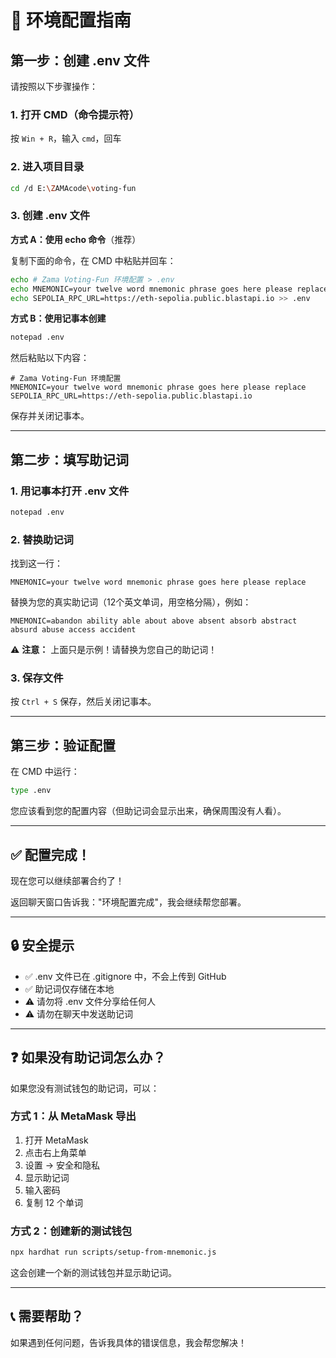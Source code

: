 # 🔧 环境配置指南

## 第一步：创建 .env 文件

请按照以下步骤操作：

### 1. 打开 CMD（命令提示符）

按 `Win + R`，输入 `cmd`，回车

### 2. 进入项目目录

```bash
cd /d E:\ZAMAcode\voting-fun
```

### 3. 创建 .env 文件

**方式 A：使用 echo 命令**（推荐）

复制下面的命令，在 CMD 中粘贴并回车：

```bash
echo # Zama Voting-Fun 环境配置 > .env
echo MNEMONIC=your twelve word mnemonic phrase goes here please replace >> .env
echo SEPOLIA_RPC_URL=https://eth-sepolia.public.blastapi.io >> .env
```

**方式 B：使用记事本创建**

```bash
notepad .env
```

然后粘贴以下内容：

```
# Zama Voting-Fun 环境配置
MNEMONIC=your twelve word mnemonic phrase goes here please replace
SEPOLIA_RPC_URL=https://eth-sepolia.public.blastapi.io
```

保存并关闭记事本。

---

## 第二步：填写助记词

### 1. 用记事本打开 .env 文件

```bash
notepad .env
```

### 2. 替换助记词

找到这一行：
```
MNEMONIC=your twelve word mnemonic phrase goes here please replace
```

替换为您的真实助记词（12个英文单词，用空格分隔），例如：
```
MNEMONIC=abandon ability able about above absent absorb abstract absurd abuse access accident
```

⚠️ **注意：** 上面只是示例！请替换为您自己的助记词！

### 3. 保存文件

按 `Ctrl + S` 保存，然后关闭记事本。

---

## 第三步：验证配置

在 CMD 中运行：

```bash
type .env
```

您应该看到您的配置内容（但助记词会显示出来，确保周围没有人看）。

---

## ✅ 配置完成！

现在您可以继续部署合约了！

返回聊天窗口告诉我："环境配置完成"，我会继续帮您部署。

---

## 🔒 安全提示

- ✅ .env 文件已在 .gitignore 中，不会上传到 GitHub
- ✅ 助记词仅存储在本地
- ⚠️ 请勿将 .env 文件分享给任何人
- ⚠️ 请勿在聊天中发送助记词

---

## ❓ 如果没有助记词怎么办？

如果您没有测试钱包的助记词，可以：

### 方式 1：从 MetaMask 导出

1. 打开 MetaMask
2. 点击右上角菜单
3. 设置 → 安全和隐私
4. 显示助记词
5. 输入密码
6. 复制 12 个单词

### 方式 2：创建新的测试钱包

```bash
npx hardhat run scripts/setup-from-mnemonic.js
```

这会创建一个新的测试钱包并显示助记词。

---

## 📞 需要帮助？

如果遇到任何问题，告诉我具体的错误信息，我会帮您解决！


